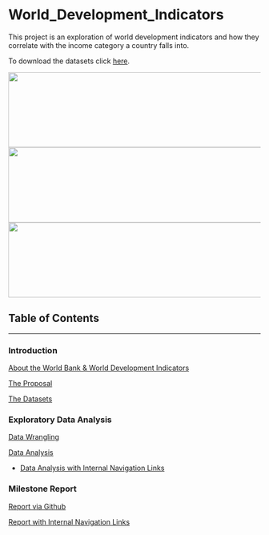 # World_Development_Indicators

This project is an exploration of world development indicators and how they correlate with the income category a country falls into.

To download the datasets click [here](https://datacatalog.worldbank.org/dataset/world-development-indicators).

<img src="https://github.com/dametreusv/world_development_indicators/blob/master/images/milestone_Labor%20force%20participation%20rate%2C%20total%20(%25%20of%20total%20population%20ages%2015-64)%20(modeled%20ILO%20estimate)_1.png" width="1050" height='150'>
<img src="https://github.com/dametreusv/world_development_indicators/blob/master/images/milestone_Individuals%20using%20the%20Internet%20(%25%20of%20population)_2.png" width="1050" height='150'>
<img src="https://github.com/dametreusv/world_development_indicators/blob/master/images/milestone_Life%20expectancy%20at%20birth%2C%20total%20(years)_1.png" width="1050" height='150'>


## Table of Contents
--------------------------

### Introduction
[About the World Bank & World Development Indicators](http://datatopics.worldbank.org/world-development-indicators/)

[The Proposal](https://github.com/dametreusv/world_development_indicators/blob/master/WDI_proposal.pdf)

[The Datasets](https://datacatalog.worldbank.org/dataset/world-development-indicators)



### Exploratory Data Analysis
[Data Wrangling](https://github.com/dametreusv/world_development_indicators/blob/master/WDI_wrangle.ipynb)

[Data Analysis](https://github.com/dametreusv/world_development_indicators/blob/master/WDI_analysis.ipynb)

- [Data Analysis with Internal Navigation Links](https://nbviewer.jupyter.org/github/dametreusv/world_development_indicators/blob/master/WDI_analysis.ipynb)


### Milestone Report
[Report via Github](https://github.com/dametreusv/world_development_indicators/blob/master/WDI_milestone_report.ipynb)

[Report with Internal Navigation Links](https://nbviewer.jupyter.org/github/dametreusv/world_development_indicators/blob/master/WDI_milestone_report.ipynb)

